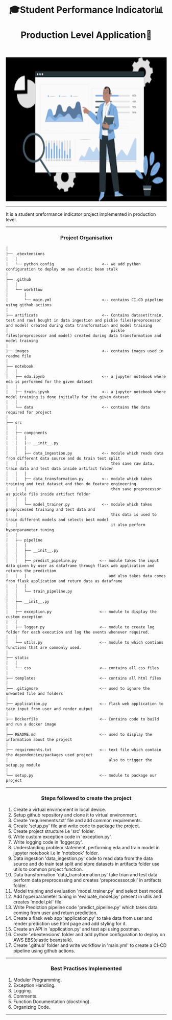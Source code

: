 <h1 align="center">🎓Student Performance Indicator📊<br><br>Production Level Application🚀<br><br></h1>

<p align="center"><img src="images/image-1.png" width="700" height="450"></p> 

---

It is a student preformance indicator project implemented in production level.

---

<h3 align="center">Project Organisation</h3>  

```
│  
├── .ebextensions
│   │
│   └── python.config                     <-- we add python configuration to deploy on aws elastic bean stalk
│  
├── .github
│   │
│   └── workflow                          
│       │
│       └── main.yml                      <-- contains CI-CD pipeline using github actions
│  
├── artificats                            <-- Contains dataset(train, test and raw) bought in data ingestion and pickle files(preprocessor and model) created during data transformation and model training
│                                             pickle files(preprocessor and model) created during data transformation and model training
│  
├── images                                <-- contains images used in readme file
│  
├── notebook
│   │
│   ├── eda.ipynb                         <-- a jupyter notebook where eda is performed for the given dataset
│   │
│   ├── train.ipynb                       <-- a jupyter notebook where model training is done initially for the given dataset
│   │
│   └── data                              <-- contains the data required for project
│   
├── src
│   │
│   ├── components
│   │   │
│   │   ├── __init__.py
│   │   │
│   │   ├── data_ingestion.py             <-- module which reads data from different data source and do train test split
│   │   │                                     then save raw data, train data and test data inside artifact folder 
│   │   │
│   │   ├── data_transformation.py        <-- module which takes training and test dataset and then do feature engineering
│   │   │                                     then save preprocessor as pickle file inside artifact folder 
│   │   │
│   │   └── model_trainer.py              <-- module which takes preprocessed training and test data and 
│   │                                         this data is used to train different models and selects best model 
│   │                                         it also perform hyperparameter tuning 
│   │
│   ├── pipeline
│   │   │
│   │   ├── __init__.py
│   │   │
│   │   ├── predict_pipeline.py          <-- module takes the input data given by user as dataframe through flask web application and returns the prediction
│   │   │                                    and also takes data comes from flask application and return data as dataframe
│   │   │
│   │   └── train_pipeline.py
│   │
│   ├── __init__.py
│   │
│   ├── exception.py                     <-- module to display the custom exception
│   │
│   ├── logger.py                        <-- module to create log folder for each execution and log the events whenever required.
│   │
│   └── utils.py                         <-- module to which contians functions that are commonly used.
│   
├── static
│   │
│   └── css                              <-- contains all css files
│   
├── templates                            <-- contains all html files
│
├── .gitignore                           <-- used to ignore the unwanted file and folders
│
├── application.py                       <-- flask web application to take input from user and render output
│
├── Dockerfile                           <-- Contains code to build and run a docker image
│
├── README.md                            <-- used to display the information about the project
│
├── requirements.txt                     <-- text file which contain the dependencies/packages used project 
│                                            also to trigger the setup.py module
│
└── setup.py                             <-- module to package our project
```

---

<h3 align="center">Steps followed to create the project</h3>

1. Create a virtual envirnoment in local device.
2. Setup github repository and clone it to virtual environment.
3. Create 'requirements.txt' file and add common requirements.
4. Create 'setup.py' file and write code to package the project.
5. Create project structure i.e 'src' folder.
6. Write custom exception code in 'exception.py'.
7. Write logging code in 'logger.py'.
8. Understanding problem statement, performing eda and train model in jupyter notebook i.e in 'notebook' folder.
9. Data ingestion 'data_ingestion.py' code to read data from the data source and do train test split and store datasets in artifacts folder use utils to common project function.
10. Data transformation 'data_transformation.py' take trian and test data perform data preprocessing and creates 'preprocessor.pkl' in artifacts folder.
11. Model training and evaluation 'model_trainer.py' and select best model.
12. Add hyperparameter tuning in 'evaluate_model.py' present in utils and creates 'model.pkl' file.
13. Write Prediction pipeline code 'predict_pipeline.py' which takes data coming from user and return prediction.
14. Create a flask web app 'application.py' to take data from user and render prediction use html page and add styling for it.
15. Create an API in 'application.py' and test api using postman.
16. Create '.ebextensions' folder and add python configuration to deploy on AWS EBS(elastic beanstalk).
17. Create '.github' folder and write workflow in 'main.yml' to create a CI-CD pipeline using github actions. 

---

<h3 align="center">Best Practises Implemented</h3>

1. Moduler Programming.
2. Exception Handling.
3. Logging.
4. Comments.
5. Function Documentation (docstring).
6. Organizing Code.

---
